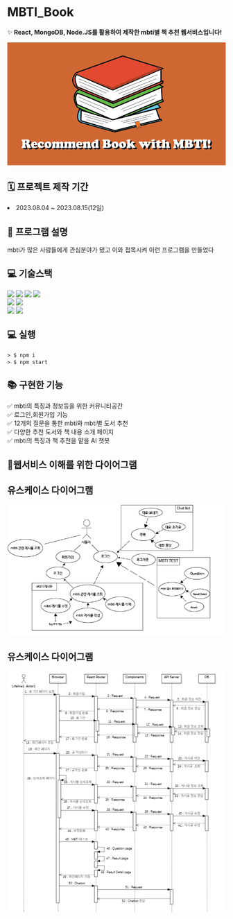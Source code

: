 # MBTI_Book
✨ **React, MongoDB, Node.JS를 활용하여 제작한 mbti별 책 추천 웹서비스입니다!**

![CreatePlan](./logo/썸네일.png)<br>

## 🗓  프로젝트 제작 기간 

<li> 2023.08.04 ~ 2023.08.15(12일)

## 📖 프로그램 설명

<!-- 프로그램설명 - 글 추가 작성 필요 -->
mbti가 많은 사람들에게 관심분야가 됐고 이와 접목시켜 이런 프로그램을 만들었다

## 💻 기술스택
<!-- 기술 스택 - 프론트엔드 영역 -->
<img src="https://img.shields.io/badge/React-v18.2.0-61DAFB?logo=React"/>
<img src="https://img.shields.io/badge/redux-v4.2.1-764ABC?logo=redux"/>
<img src="https://img.shields.io/badge/reactrouter-v6.14.2-CA4245?logo=reactrouter"/>
<img src="https://img.shields.io/badge/styledcomponents-v6.14.2-DB7093?logo=styledcomponents"/> <br/>
<!-- 기술 스택 - 백엔드 영역 -->
<img src="https://img.shields.io/badge/node.js-v18.16.0-339933?logo=node.js"/>
<img src="https://img.shields.io/badge/mongoDB_compass-v1.39.0-47A248?logo=mongoDB"/><br>
<!-- 기술 스택 - 기타 기술 영역 -->
<img src="https://img.shields.io/badge/koa-v2.14.2-33333D?logo=koa"/>
<img src="https://img.shields.io/badge/react_bootstrap-v2.8.0-7952B3?logo=bootstrap"/>

## 💻 실행 
```
> $ npm i 
> $ npm start
```
## 📚 구현한 기능

✅  mbti의 특징과 정보등을 위한 커뮤니티공간<br>
✅  로그인,회원가입 기능<br>
✅  12개의 질문을 통한 mbti와 mbti별 도서 추천 <br>
✅  다양한 추천 도서와 책 내용 소개 페이지 <br>
✅  mbti의 특징과 책 추천을 맡을 AI 챗봇<br>

## 📓웹서비스 이해를 위한 다이어그램<br>
<!-- 다이어그램 - 이미지 저장하면 집어넣을것! -->
<h2>유스케이스 다이어그램</h2>

![CreatePlan](./Diagram/usecase(mbti).PNG)<br>
<h2>유스케이스 다이어그램</h2>

![CreatePlan](./Diagram/시퀀스다이어그램.png)<br>
